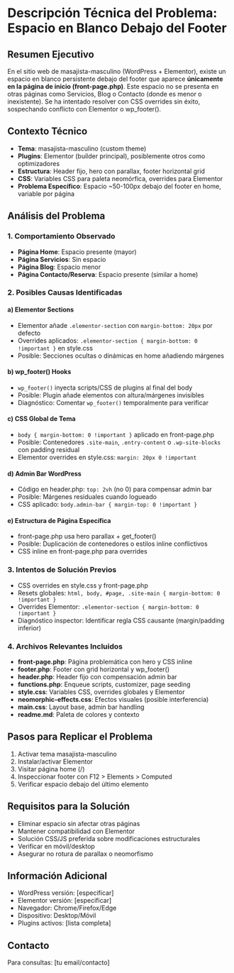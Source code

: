 # Descripción Técnica del Problema: Espacio en Blanco Debajo del Footer

## Resumen Ejecutivo

En el sitio web de masajista-masculino (WordPress + Elementor), existe un espacio en blanco persistente debajo del footer que aparece **únicamente en la página de inicio (front-page.php)**. Este espacio no se presenta en otras páginas como Servicios, Blog o Contacto (donde es menor o inexistente). Se ha intentado resolver con CSS overrides sin éxito, sospechando conflicto con Elementor o wp_footer().

## Contexto Técnico

- **Tema**: masajista-masculino (custom theme)
- **Plugins**: Elementor (builder principal), posiblemente otros como optimizadores
- **Estructura**: Header fijo, hero con parallax, footer horizontal grid
- **CSS**: Variables CSS para paleta neomórfica, overrides para Elementor
- **Problema Específico**: Espacio ~50-100px debajo del footer en home, variable por página

## Análisis del Problema

### 1. Comportamiento Observado

- **Página Home**: Espacio presente (mayor)
- **Página Servicios**: Sin espacio
- **Página Blog**: Espacio menor
- **Página Contacto/Reserva**: Espacio presente (similar a home)

### 2. Posibles Causas Identificadas

#### a) Elementor Sections

- Elementor añade `.elementor-section` con `margin-bottom: 20px` por defecto
- Overrides aplicados: `.elementor-section { margin-bottom: 0 !important }` en style.css
- Posible: Secciones ocultas o dinámicas en home añadiendo márgenes

#### b) wp_footer() Hooks

- `wp_footer()` inyecta scripts/CSS de plugins al final del body
- Posible: Plugin añade elementos con altura/márgenes invisibles
- Diagnóstico: Comentar `wp_footer()` temporalmente para verificar

#### c) CSS Global de Tema

- `body { margin-bottom: 0 !important }` aplicado en front-page.php
- Posible: Contenedores `.site-main`, `.entry-content` o `.wp-site-blocks` con padding residual
- Elementor overrides en style.css: `margin: 20px 0 !important`

#### d) Admin Bar WordPress

- Código en header.php: `top: 2vh` (no 0) para compensar admin bar
- Posible: Márgenes residuales cuando logueado
- CSS aplicado: `body.admin-bar { margin-top: 0 !important }`

#### e) Estructura de Página Específica

- front-page.php usa hero parallax + get_footer()
- Posible: Duplicación de contenedores o estilos inline conflictivos
- CSS inline en front-page.php para overrides

### 3. Intentos de Solución Previos

- CSS overrides en style.css y front-page.php
- Resets globales: `html, body, #page, .site-main { margin-bottom: 0 !important }`
- Overrides Elementor: `.elementor-section { margin-bottom: 0 !important }`
- Diagnóstico inspector: Identificar regla CSS causante (margin/padding inferior)

### 4. Archivos Relevantes Incluidos

- **front-page.php**: Página problemática con hero y CSS inline
- **footer.php**: Footer con grid horizontal y wp_footer()
- **header.php**: Header fijo con compensación admin bar
- **functions.php**: Enqueue scripts, customizer, page seeding
- **style.css**: Variables CSS, overrides globales y Elementor
- **neomorphic-effects.css**: Efectos visuales (posible interferencia)
- **main.css**: Layout base, admin bar handling
- **readme.md**: Paleta de colores y contexto

## Pasos para Replicar el Problema

1. Activar tema masajista-masculino
2. Instalar/activar Elementor
3. Visitar página home (/)
4. Inspeccionar footer con F12 > Elements > Computed
5. Verificar espacio debajo del último elemento

## Requisitos para la Solución

- Eliminar espacio sin afectar otras páginas
- Mantener compatibilidad con Elementor
- Solución CSS/JS preferida sobre modificaciones estructurales
- Verificar en móvil/desktop
- Asegurar no rotura de parallax o neomorfismo

## Información Adicional

- WordPress versión: [especificar]
- Elementor versión: [especificar]
- Navegador: Chrome/Firefox/Edge
- Dispositivo: Desktop/Móvil
- Plugins activos: [lista completa]

## Contacto

Para consultas: [tu email/contacto]
